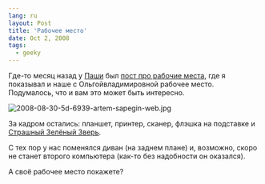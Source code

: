 ```yaml
---
lang: ru
layout: Post
title: 'Рабочее место'
date: Oct 2, 2008
tags:
  - geeky
---
```


Где-то месяц назад у [Паши](http://pavel-kosenko.livejournal.com/) был [пост про рабочие места](http://pavel-kosenko.livejournal.com/59566.html), где я показывал и наше с Ольгойвладимировной рабочее место. Подумалось, что и вам это может быть интересно.

![2008-08-30-5d-6939-artem-sapegin-web.jpg](upload://2008-08-30-5d-6939-artem-sapegin-web.jpg)

<!--more-->

За кадром остались: планшет, принтер, сканер, флэшка на подставке и [Страшный Зелёный Зверь](http://birdwatcher.ru/blog/1976/).

С тех пор у нас поменялся диван (на заднем плане) и, возможно, скоро не станет второго компьютера (как-то без надобности он оказался).

А своё рабочее место покажете?
